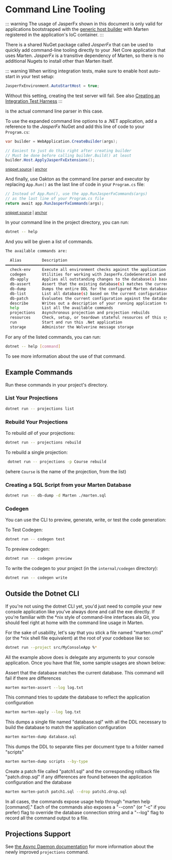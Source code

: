 # Command Line Tooling

::: warning
The usage of JasperFx shown in this document is only valid for applications bootstrapped with the
[generic host builder](https://docs.microsoft.com/en-us/aspnet/core/fundamentals/host/generic-host) with Marten registered in the application's IoC container.
:::

There is a shared NuGet package called _JasperFx_ that can be used to quickly add command-line tooling directly to
your .Net Core application that uses Marten. _JasperFx_ is a transitive dependency of Marten, so there is no additional
Nugets to install other than Marten itself.

::: warning
When writing integration tests, make sure to enable host auto-start in your test setup:

```csharp
JasperFxEnvironment.AutoStartHost = true;
```

Without this setting, creating the test server will fail. See also [Creating an Integration Test Harness](https://wolverinefx.net/tutorials/cqrs-with-marten.html#creating-an-integration-test-harness)
:::

is the actual command line parser in this case.

To use the expanded command line options to a .NET application, add a reference to the _JasperFx_ NuGet and add this line of code to your `Program.cs`:

<!-- snippet: sample_using_WebApplication_1 -->
<a id='snippet-sample_using_webapplication_1'></a>
```cs
var builder = WebApplication.CreateBuilder(args);

// Easiest to just do this right after creating builder
// Must be done before calling builder.Build() at least
builder.Host.ApplyJasperFxExtensions();
```
<sup><a href='https://github.com/JasperFx/marten/blob/master/src/samples/MinimalAPI/Program.cs#L10-L18' title='Snippet source file'>snippet source</a> | <a href='#snippet-sample_using_webapplication_1' title='Start of snippet'>anchor</a></sup>
<!-- endSnippet -->

And finally, use Oakton as the command line parser and executor by replacing `App.Run()` as the last line of code in your
`Program.cs` file:

<!-- snippet: sample_using_WebApplication_2 -->
<a id='snippet-sample_using_webapplication_2'></a>
```cs
// Instead of App.Run(), use the app.RunJasperFxCommands(args)
// as the last line of your Program.cs file
return await app.RunJasperFxCommands(args);
```
<sup><a href='https://github.com/JasperFx/marten/blob/master/src/samples/MinimalAPI/Program.cs#L56-L62' title='Snippet source file'>snippet source</a> | <a href='#snippet-sample_using_webapplication_2' title='Start of snippet'>anchor</a></sup>
<!-- endSnippet -->

In your command line in the project directory, you can run:

```bash
dotnet -- help
```

And you will be given a list of commands.

```bash
The available commands are:

  Alias         Description
━━━━━━━━━━━━━━━━━━━━━━━━━━━━━━━━━━━━━━━━━━━━━━━━━━━━━━━━━━━━━━━━━━━━━━━━━━━━━━━━━━━━━━━━━━━━━━━━━━━━━━━━━━━━━━━━━━━━━━━━━━━━━━━━━━━━━━━━
  check-env     Execute all environment checks against the application
  codegen       Utilities for working with JasperFx.CodeGeneration and JasperFx.RuntimeCompiler
  db-apply      Applies all outstanding changes to the database(s) based on the current configuration
  db-assert     Assert that the existing database(s) matches the current configuration
  db-dump       Dumps the entire DDL for the configured Marten database
  db-list       List all database(s) based on the current configuration
  db-patch      Evaluates the current configuration against the database and writes a patch and drop file if there are any differences
  describe      Writes out a description of your running application to either the console or a file
  help          List all the available commands
  projections   Asynchronous projection and projection rebuilds
  resources     Check, setup, or teardown stateful resources of this system
  run           Start and run this .Net application
  storage       Administer the Wolverine message storage
```

For any of the listed commands, you can run:

```bash
dotnet -- help [command]
```

To see more information about the use of that command.

## Example Commands

Run these commands in your project's directory.

### List Your Projections

```bash
dotnet run -- projections list
```

### Rebuild Your Projections

To rebuild _all_ of your projections:

```bash
dotnet run -- projections rebuild
```
To rebuild a single projection:

```bash
 dotnet run -- projections -p Course rebuild
```
(where `Course` is the name of the projection, from the list)

### Creating a SQL Script from your Marten Database

```sh
dotnet run -- db-dump -d Marten ./marten.sql
```

### Codegen

You can use the CLI to preview, generate, write, or test the code generation:

To Test Codegen:

```bash
dotnet run -- codegen test
```

To preview codegen:

```bash
dotnet run -- codegen preview
```

To write the codegen to your project (in the `internal/codegen` directory):

```bash
dotnet run -- codegen write
```

## Outside the Dotnet CLI

If you're not using the dotnet CLI yet, you'd just need to compile your new console application like you've always done and call the exe directly. If you're familiar with the *nix style of command-line interfaces ala Git, you should feel right at home with the command line usage in Marten.

For the sake of usability, let's say that you stick a file named "marten.cmd" (or the *nix shell file equivalent) at the root of your codebase like so:

```bash
dotnet run --project src/MyConsoleApp %*
```

All the example above does is delegate any arguments to your console application. Once you have that file, some sample usages are shown below:

Assert that the database matches the current database. This command will fail if there are differences

```bash
marten marten-assert --log log.txt
```

This command tries to update the database to reflect the application configuration

```bash
marten marten-apply --log log.txt
```

This dumps a single file named "database.sql" with all the DDL necessary to build the database to
match the application configuration

```bash
marten marten-dump database.sql
```

This dumps the DDL to separate files per document
type to a folder named "scripts"

```bash
marten marten-dump scripts --by-type
```

Create a patch file called "patch1.sql" and
the corresponding rollback file "patch.drop.sql" if any
differences are found between the application configuration
and the database

```bash
marten marten-patch patch1.sql --drop patch1.drop.sql
```

In all cases, the commands expose usage help through "marten help [command]." Each of the commands also exposes a "--conn" (or "-c" if you prefer) flag to override the database connection string and a "--log" flag to record all the command output to a file.

## Projections Support

See [the Async Daemon documentation](/events/projections/async-daemon.md) for more information about the newly improved `projections` command.
